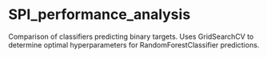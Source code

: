 # SPI_performance_analysis
Comparison of classifiers predicting binary targets. Uses GridSearchCV to determine optimal hyperparameters for RandomForestClassifier predictions.
